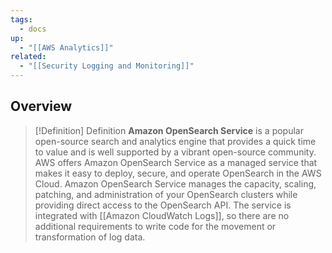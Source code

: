 ```yaml
---
tags:
  - docs
up:
  - "[[AWS Analytics]]"
related:
  - "[[Security Logging and Monitoring]]"
---
```

## Overview

>[!Definition] Definition
>**Amazon OpenSearch Service** is a popular open-source search and analytics engine that provides a quick time to value and is well supported by a vibrant open-source community. AWS offers Amazon OpenSearch Service as a managed service that makes it easy to deploy, secure, and operate OpenSearch in the AWS Cloud. Amazon OpenSearch Service manages the capacity, scaling, patching, and administration of your OpenSearch clusters while providing direct access to the OpenSearch API. The service is integrated with [[Amazon CloudWatch Logs]], so there are no additional requirements to write code for the movement or transformation of log data.

